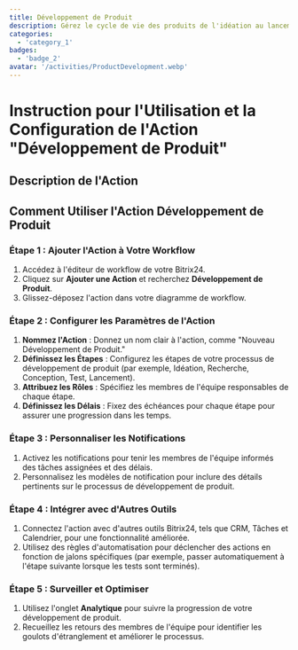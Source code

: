 ```yaml
---
title: Développement de Produit
description: Gérez le cycle de vie des produits de l'idéation au lancement.
categories: 
  - 'category_1'
badges: 
  - 'badge_2'
avatar: '/activities/ProductDevelopment.webp'
---
```

# Instruction pour l'Utilisation et la Configuration de l'Action "Développement de Produit"

## Description de l'Action

## Comment Utiliser l'Action Développement de Produit

### Étape 1 : Ajouter l'Action à Votre Workflow
1. Accédez à l'éditeur de workflow de votre Bitrix24.
2. Cliquez sur **Ajouter une Action** et recherchez **Développement de Produit**.
3. Glissez-déposez l'action dans votre diagramme de workflow.

### Étape 2 : Configurer les Paramètres de l'Action
1. **Nommez l'Action** : Donnez un nom clair à l'action, comme "Nouveau Développement de Produit."
2. **Définissez les Étapes** : Configurez les étapes de votre processus de développement de produit (par exemple, Idéation, Recherche, Conception, Test, Lancement).
3. **Attribuez les Rôles** : Spécifiez les membres de l'équipe responsables de chaque étape.
4. **Définissez les Délais** : Fixez des échéances pour chaque étape pour assurer une progression dans les temps.

### Étape 3 : Personnaliser les Notifications
1. Activez les notifications pour tenir les membres de l'équipe informés des tâches assignées et des délais.
2. Personnalisez les modèles de notification pour inclure des détails pertinents sur le processus de développement de produit.

### Étape 4 : Intégrer avec d'Autres Outils
1. Connectez l'action avec d'autres outils Bitrix24, tels que CRM, Tâches et Calendrier, pour une fonctionnalité améliorée.
2. Utilisez des règles d'automatisation pour déclencher des actions en fonction de jalons spécifiques (par exemple, passer automatiquement à l'étape suivante lorsque les tests sont terminés).

### Étape 5 : Surveiller et Optimiser
1. Utilisez l'onglet **Analytique** pour suivre la progression de votre développement de produit.
2. Recueillez les retours des membres de l'équipe pour identifier les goulots d'étranglement et améliorer le processus.